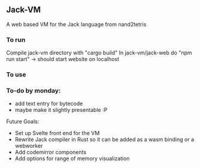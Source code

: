## Jack-VM
A web based VM for the Jack language from nand2tetris

### To run 
Compile jack-vm directory with "cargo build"
In jack-vm/jack-web do "npm run start" -> should start website on localhost

### To use


### To-do by monday:
- add text entry for bytecode
- maybe make it slightly presentable :P


Future Goals:
- Set up Svelte front end for the VM
- Rewrite Jack compiler in Rust so it can be added as a wasm binding or a webworker
- Add codemirror components 
- Add options for range of memory visualization